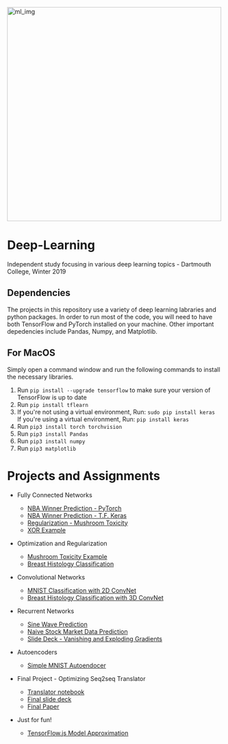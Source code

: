 
<img width="500" alt="ml_img" src="https://cdn-images-1.medium.com/max/1200/1*KKADWARPMxHb-WMxCgW_xA.png">

# Deep-Learning
Independent study focusing in various deep learning topics - Dartmouth College, Winter 2019

## Dependencies

The projects in this repository use a variety of deep learning labraries and python packages. In order to run most of the code, you will need to have both TensorFlow and PyTorch installed on your machine. Other important depedencies include Pandas, Numpy, and Matplotlib.

## For MacOS 
Simply open a command window and run the following commands to install the necessary libraries. 

1. Run `pip install --upgrade tensorflow` to make sure your version of TensorFlow is up to date
2. Run `pip install tflearn` 
3. If you're not using a virtual environment, Run: `sudo pip install keras` <br> 
If you're using a virtual environment, Run: `pip install keras` 
4. Run `pip3 install torch torchvision` 
5. Run `pip3 install Pandas` 
6. Run `pip3 install numpy` 
7. Run `pip3 matplotlib` 

# Projects and Assignments 

* Fully Connected Networks
  * [NBA Winner Prediction - PyTorch](https://github.com/spencerbertsch1/Applied-Deep-Learning-ENGG192/blob/master/Dense_Fully_Connected_NN/PyTorch/NBA_Example_Feedforward.ipynb)
  * [NBA Winner Prediction - T.F. Keras](https://github.com/spencerbertsch1/Applied-Deep-Learning-ENGG192/blob/master/Dense_Fully_Connected_NN/TensorFlow/NBA_Example_DenseNN.ipynb)
  * [Regularization - Mushroom Toxicity](https://github.com/spencerbertsch1/Applied-Deep-Learning-ENGG192/blob/master/Regularization/PyTorch/Regularization_Techniques.ipynb)
  * [XOR Example](https://github.com/spencerbertsch1/Applied-Deep-Learning-ENGG192/blob/master/Dense_Fully_Connected_NN/XOR/XOR_PyTorch.ipynb)

* Optimization and Regularization 
  * [Mushroom Toxicity Example](https://github.com/spencerbertsch1/Applied-Deep-Learning-ENGG192/blob/master/Regularization/PyTorch/Regularization_Techniques.ipynb)
  * [Breast Histology Classification](https://github.com/spencerbertsch1/Applied-Deep-Learning-ENGG192/blob/master/Convolutional_Neural_Networks/Breast_Historology_Img_Analysis/Breast_Histology_Classification.ipynb)
  
* Convolutional Networks 
  * [MNIST Classification with 2D ConvNet](https://github.com/spencerbertsch1/Applied-Deep-Learning-ENGG192/blob/master/Convolutional_Neural_Networks/MNIST/MNIST_Script.ipynb)
  * [Breast Histology Classification with 3D ConvNet](https://github.com/spencerbertsch1/Applied-Deep-Learning-ENGG192/blob/master/Convolutional_Neural_Networks/Breast_Historology_Img_Analysis/Breast_Histology_Classification.ipynb)

* Recurrent Networks 
  * [Sine Wave Prediction](https://github.com/spencerbertsch1/Applied-Deep-Learning-ENGG192/blob/master/Recurrent_Neural_Networks/Sine_Wave_Prediction/Sine_Wave_Prediction_RNNs.ipynb)
  * [Naive Stock Market Data Prediction](https://github.com/spencerbertsch1/Applied-Deep-Learning-ENGG192/blob/master/Recurrent_Neural_Networks/AAPL_Stock_Prediction/RNN_Finance_Application.ipynb)
  * [Slide Deck - Vanishing and Exploding Gradients]()
  
  
* Autoencoders
  * [Simple MNIST Autoendocer]()
  
* Final Project - Optimizing Seq2seq Translator 
  * [Translator notebook]()
  * [Final slide deck]()
  * [Final Paper]()

* Just for fun! 
  * [TensorFlow.js Model Approximation]()
